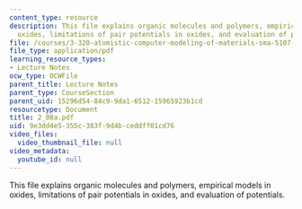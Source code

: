 ```yaml
---
content_type: resource
description: This file explains organic molecules and polymers, empirical models in
  oxides, limitations of pair potentials in oxides, and evaluation of potentials.
file: /courses/3-320-atomistic-computer-modeling-of-materials-sma-5107-spring-2005/9e3dd4e5355c383f9d4bceddff01cd76_2_08a.pdf
file_type: application/pdf
learning_resource_types:
- Lecture Notes
ocw_type: OCWFile
parent_title: Lecture Notes
parent_type: CourseSection
parent_uid: 15296d54-84c9-9da1-6512-15965923b1cd
resourcetype: Document
title: 2_08a.pdf
uid: 9e3dd4e5-355c-383f-9d4b-ceddff01cd76
video_files:
  video_thumbnail_file: null
video_metadata:
  youtube_id: null
---
```

This file explains organic molecules and polymers, empirical models in oxides, limitations of pair potentials in oxides, and evaluation of potentials.

